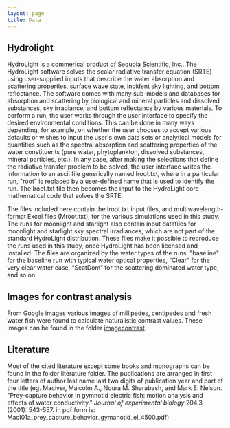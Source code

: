 ```yaml
---
layout: page
title: Data
---
```



## Hydrolight

HydroLight is a commerical product of [Sequoia Scientific, Inc.](www.hydrolight.info). The HydroLight software solves the scalar radiative transfer equation (SRTE) using user-supplied inputs that describe the water absorption and scattering properties, surface wave state, incident sky lighting, and bottom reflectance.  The software comes with many sub-models and databases for absorption and scattering by biological and mineral particles and dissolved substances, sky irradiance, and bottom reflectance by various materials.  To perform a run, the user works through the user interface to specify the desired environmental conditions.  This can be done in many ways depending, for example, on whether the user chooses to accept various defaults or wishes to input the user's own data sets or analytical models for quantities such as the spectral absorption and scattering properties of the water constituents (pure water, phytoplankton, dissolved substances, mineral particles, etc.).  In any case, after making the selections that define the radiative transfer problem to be solved, the user interface writes the information to an ascii file generically named Iroot.txt, where in a particular run, "root" is replaced by a user-defined name that is used to identify the run.  The Iroot.txt file then becomes the input to the HydroLight core mathematical code that solves the SRTE.

The files included here contain the Iroot.txt input files, and multiwavelength-format Excel files (Mroot.txt), for the various simulations used in this study.  The runs for moonlight and starlight also contain input datafiles for moonlight and starlight sky spectral irradiances, which are not part of the standard HydroLight distribution.  These files make it possible to reproduce the runs used in this study, once HydroLight has been licensed and installed.  The files are organized by the water types of the runs: "baseline" for the baseline run with typical water optical properties, “Clear" for the very clear water case, “ScatDom” for the scattering dominated water type, and so on.


## Images for contrast analysis

From Google images various images of millipedes, centipedes and fresh water fish were found to calculate naturalistic contrast values. These images can be found in the folder [imagecontrast](https://github.com/maciverlab/bigeye/tree/master/figs/data/vision/imagecontrast).

## Literature

Most of the cited literature except some books and monographs can be found in the folder literature folder. The publications are arranged in first four letters of author last name last two digits of publication year and part of the title 
(eg. Maciver, Malcolm A., Noura M. Sharabash, and Mark E. Nelson. "Prey-capture behavior in gymnotid electric fish: motion analysis and effects of water conductivity." *Journal of experimental biology* 204.3 (2001): 543-557. 
in pdf form is: MacI01a_prey_capture_behavior_gymanotid_el_4500.pdf)